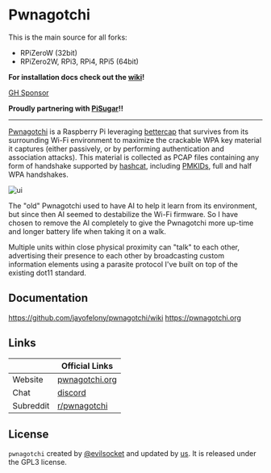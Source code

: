 # Pwnagotchi
This is the main source for all forks:
- RPiZeroW (32bit)
- RPiZero2W, RPi3, RPi4, RPi5 (64bit)

**For installation docs check out the [wiki](https://github.com/jayofelony/pwnagotchi/wiki)!**

[GH Sponsor](https://github.com/sponsors/jayofelony)

**Proudly partnering with [PiSugar](https://www.pisugar.com)!!**

---

[Pwnagotchi](https://pwnagotchi.org/) is a Raspberry Pi leveraging [bettercap](https://www.bettercap.org/) that survives from its surrounding Wi-Fi environment to maximize the crackable WPA key material it captures (either passively, or by performing authentication and association attacks). This material is collected as PCAP files containing any form of handshake supported by [hashcat](https://hashcat.net/hashcat/), including [PMKIDs](https://www.evilsocket.net/2019/02/13/Pwning-WiFi-networks-with-bettercap-and-the-PMKID-client-less-attack/), 
full and half WPA handshakes.

![ui](https://i.imgur.com/X68GXrn.png)

The "old" Pwnagotchi used to have AI to help it learn from its environment, but since then AI seemed to destabilize the Wi-Fi firmware. So I have chosen to remove the AI completely to give the Pwnagotchi more up-time and longer battery life when taking it on a walk.

Multiple units within close physical proximity can "talk" to each other, advertising their presence to each other by broadcasting custom information elements using a parasite protocol I've built on top of the existing dot11 standard.

## Documentation

https://github.com/jayofelony/pwnagotchi/wiki 
https://pwnagotchi.org

## Links

| &nbsp;    | Official Links                                           |
|-----------|----------------------------------------------------------|
| Website   | [pwnagotchi.org](https://pwnagotchi.org/)                  |
| Chat      | [discord](https://discord.gg/PGgnzFbz4M) |
| Subreddit | [r/pwnagotchi](https://www.reddit.com/r/pwnagotchi/)     |

## License

`pwnagotchi` created by [@evilsocket](https://twitter.com/evilsocket) and updated by [us](https://github.com/jayofelony/pwnagotchi/graphs/contributors). It is released under the GPL3 license.
